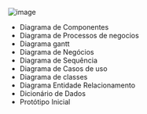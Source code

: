 ![image](https://github.com/CarolinaCedro/sgmea-tcc-backend/assets/75391803/76efbb68-8456-4997-96bc-bb9f3dfa2483)



* Diagrama de Componentes
* Diagrama de Processos de negocios 
* Diagrama gantt
* Diagrama de Negócios
* Diagrama de Sequência
* Diagrama de Casos de uso
* Diagrama de classes
* Diagrama Entidade Relacionamento
* Dicionário de Dados
* Protótipo Inicial
